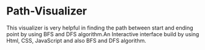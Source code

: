 # Path-Visualizer
This visualizer is very helpful in finding the  path between start and ending point by using BFS and DFS algorithm.An Interactive interface build by using Html, CSS, JavaScript and also BFS and DFS algorithm.
